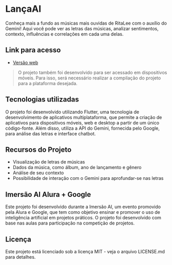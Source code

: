 # LançaAI

Conheça mais a fundo as músicas mais ouvidas de RitaLee com o auxílio do Gemini! Aqui você pode ver as letras das músicas, analizar sentimentos, contexto, influências e correlações em cada uma delas.

## Link para acesso

- [Versão web](https://vicenteparmi.github.com/lancaai/)

> O projeto também foi desenvolvido para ser acessado em dispositivos móveis. Para isso, será necessário realizar a compilação do projeto para a plataforma desejada.

## Tecnologias utilizadas

O projeto foi desenvolvido utilizando Flutter, uma tecnologia de desenvolvimento de aplicativos multiplataforma, que permite a criação de aplicativos para dispositivos móveis, web e desktop a partir de um único código-fonte. Além disso, utiliza a API do Gemini, fornecida pelo Google, para análise das letras e interface chatbot.

## Recursos do Projeto

- Visualização de letras de músicas
- Dados da música, como álbum, ano de lançamento e gênero
- Análise de seu contexto
- Possibilidade de interação com o Gemini para aprofundar-se nas letras

## Imersão AI Alura + Google

Este projeto foi desenvolvido durante a Imersão AI, um evento promovido pela Alura e Google, que tem como objetivo ensinar e promover o uso de inteligência artificial em projetos práticos. O projeto foi desenvolvido com base nas aulas para participação na competição de projetos.

## Licença

Este projeto está licenciado sob a licença MIT - veja o arquivo LICENSE.md para detalhes.

